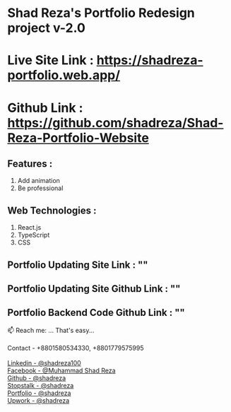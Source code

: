 # Shad Reza's Portfolio Redesign project v-2.0

# Live Site Link : https://shadreza-portfolio.web.app/

# Github Link : https://github.com/shadreza/Shad-Reza-Portfolio-Website

## Features :

1. Add animation
2. Be professional

## Web Technologies :

1. React.js
2. TypeScript
3. CSS

## Portfolio Updating Site Link : ""

## Portfolio Updating Site Github Link : ""

## Portfolio Backend Code Github Link : ""

📫 Reach me: ... That's easy...<br/>
<br/>Contact - +8801580534330, +8801779575995 <br/>
<br/>[Linkedin - @shadreza100](https://www.linkedin.com/in/shadreza100/) <br/>
[Facebook - @Muhammad Shad Reza](https://www.facebook.com/profile.php?id=100009732251679) <br/>
[Github - @shadreza](https://github.com/shadreza) <br/>
[Stopstalk - @shadreza](https://www.stopstalk.com/user/profile/shadreza) <br/>
[Portfolio - @shadreza](https://shadreza-portfolio.web.app/) <br/>
[Upwork - @shadreza](https://www.upwork.com/freelancers/~01623a467bb4b97e80) <br/>
